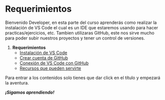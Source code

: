 # Requerimientos

Bienvenido Developer, en esta parte del curso aprenderás como realizar la instalación de VS Code el cual es un IDE que estaremos usando para hacer practicas/ejercicios, etc. Tambien utilizaras GitHub, este nos sirve mucho para poder subir nuestros proyectos y tener un control de versiones. 

1. **Requerimientos**
    - [Instalación de VS Code](./temario/1.-VSCode.md)
	- [Crear cuenta de GitHub](./temario/2.-Github.md)
	- [Conexión de VS Code con GitHub](./temario/3.-Conexion.md)
	- [Recursos que pueden servirte](./temario/4.-Recursos.md)

Para entrar a los contenidos solo tienes que dar click en el título y empezará la aventura.

***¡Sigamos aprendiendo!***